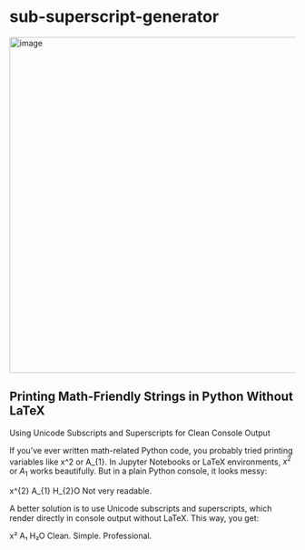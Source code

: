 # sub-superscript-generator
<img width="786" height="591" alt="image" src="https://github.com/user-attachments/assets/d25a3275-9c50-44ed-be57-e72462066a5c" />

## Printing Math-Friendly Strings in Python Without LaTeX
Using Unicode Subscripts and Superscripts for Clean Console Output

If you’ve ever written math-related Python code, you probably tried printing variables like x^2 or A_{1}. In Jupyter Notebooks or LaTeX environments, $x^{2}$ or $A_{1}$ works beautifully. But in a plain Python console, it looks messy:

x^{2}
A_{1}
H_{2}O
Not very readable.

A better solution is to use Unicode subscripts and superscripts, which render directly in console output without LaTeX. This way, you get:

x²
A₁
H₂O
Clean. Simple. Professional.

